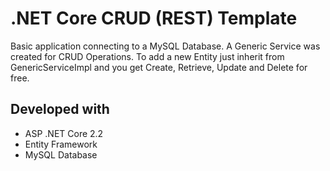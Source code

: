 # .NET Core CRUD (REST) Template

Basic application connecting to a MySQL Database.
A Generic Service was created for CRUD Operations.
To add a new Entity just inherit from GenericServiceImpl and you get Create, Retrieve, Update and Delete for free.

## Developed with

- ASP .NET Core 2.2
- Entity Framework
- MySQL Database
